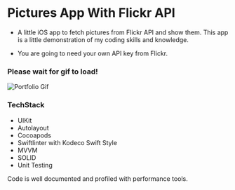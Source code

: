 # **Pictures App With Flickr API**

- A little iOS app to fetch pictures from Flickr API and show them. This app is a little demonstration of my coding skills and knowledge.
  
- You are going to need your own API key from Flickr.

### **Please wait for gif to load!**
  
![Portfolio Gif](https://github.com/ufukanilozluk/Pictures-App-With-Flickr-API/blob/main/Pictures%20With%20Flickr%20Api.gif)

### **TechStack**

- UIKit
- Autolayout
- Cocoapods
- Swiftlinter with Kodeco Swift Style
- MVVM
- SOLID
- Unit Testing



Code is well documented and profiled with performance tools.

   
